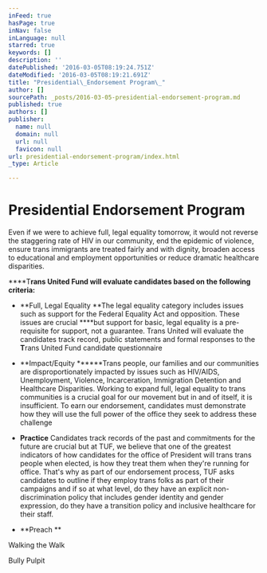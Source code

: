 ```yaml
---
inFeed: true
hasPage: true
inNav: false
inLanguage: null
starred: true
keywords: []
description: ''
datePublished: '2016-03-05T08:19:24.751Z'
dateModified: '2016-03-05T08:19:21.691Z'
title: "Presidential\_Endorsement Program\_"
author: []
sourcePath: _posts/2016-03-05-presidential-endorsement-program.md
published: true
authors: []
publisher:
  name: null
  domain: null
  url: null
  favicon: null
url: presidential-endorsement-program/index.html
_type: Article

---
```

# Presidential Endorsement Program 

Even if we were to achieve full, legal equality tomorrow, it would not reverse the staggering rate of HIV in our community, end the epidemic of violence, ensure trans immigrants are treated fairly and with dignity, broaden access to educational and employment opportunities or reduce dramatic healthcare disparities.   

****T**rans United Fund will evaluate candidates based on the following criteria:**

* **Full, Legal Equality                                                                                 **The legal equality category includes issues such as support for the Federal Equality Act and opposition.  These issues are crucial ****but support for basic, legal equality is a pre-requisite for support, not a guarantee. Trans United will evaluate the candidates track record, public statements and formal responses to the **T**rans United Fund candidate questionnaire                     
* **Impact/Equity  ******Trans people, our families and our communities are disproportionately impacted by issues such as HIV/AIDS, Unemployment, Violence, Incarceration, Immigration Detention and Healthcare Disparities. Working to expand full, legal equality to trans communities is a crucial goal for our movement but in and of itself, it is insufficient.  To earn our endorsement, candidates must demonstrate how they will use the full power of the office they seek to address these challenge                                                                                                

* **Practice** Candidates track records of the past and commitments for the future are crucial but at TUF, we believe that one of the greatest indicators of how candidates for the office of President will trans trans people when elected, is how they treat them when they're running for office. That's why as part of our endorsement process, TUF asks candidates to outline if they employ trans folks as part of their campaigns and if so at what level, do they have an explicit non-discrimination policy that includes gender identity and gender expression, do they have a transition policy and inclusive healthcare for their staff.                                                                                        
* **Preach                                                                                                           **

Walking the Walk 

Bully Pulpit
